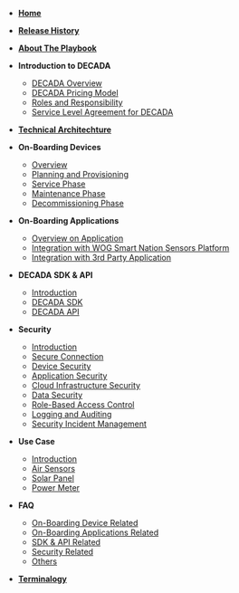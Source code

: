 <!-- docs/sidebar -->

- [**Home**](/#docs)
- [**Release History**](Release.md)
- [**About The Playbook**](AboutPlayBook.md)
- **Introduction to DECADA**<!--(Overview/intro.md)-->
     * [DECADA Overview](Overview/Overview.md)
     * [DECADA Pricing Model](Overview/Pricing.md)
     * [Roles and Responsibility](Overview/Table_Role.md)
     * [Service Level Agreement for DECADA](Dev_Con/SLA.md)
 
 - [**Technical Architechture**](Overview/HighNet.md)

- **On-Boarding Devices**
     * [Overview](Dev_Con/OV.md)
     * [Planning and Provisioning](Dev_Con/Onboard.md)
     * [Service Phase](Dev_Con/Service.md)
     * [Maintenance Phase](Dev_Con/Maintenance.md)
     * [Decommissioning Phase](Dev_Con/Decommis.md)

- **On-Boarding Applications**
     * [Overview on Application](OnboardingApplication/OV.md)
     * [Integration with WOG Smart Nation Sensors Platform](OnboardingApplication/WOG_SNSP.md)
     * [Integration with 3rd Party Application](OnboardingApplication/3rd_Party_Application.md)

- **DECADA SDK & API**
     * [Introduction](SDK_API/Introduction.md)
     * [DECADA SDK](SDK_API/SDK.md)
     * [DECADA API](SDK_API/API.md)

- **Security**
     * [Introduction](Security/Introduction.md)
     * [Secure Connection](Security/Secure_Connection.md)
     * [Device Security](Security/Device_Security.md)
     * [Application Security](Security/Application_Security.md)
     * [Cloud Infrastructure Security](Security/Cloud_Infrastructure_Security.md)
     * [Data Security](Security/Data_Security.md)
     * [Role-Based Access Control](Security/Role-Based_Access_Control.md)
     * [Logging and Auditing](Security/Logging_and_Auditing.md)
     * [Security Incident Management](Security/Security_Incident_Management.md)

- **Use Case**
     * [Introduction](Use_Case/Introduction.md)
     * [Air Sensors](Use_Case/Air_Sensor.md)
     * [Solar Panel](Use_Case/Solar_Panel.md)
     * [Power Meter](Use_Case/Power_Meter.md)

- **FAQ**
     * [On-Boarding Device Related](FAQ/On_Boarding_Phase.md)
     * [On-Boarding Applications Related](FAQ/On_Boarding_Applications.md)
     * [SDK & API Related](FAQ/DECADA_SDK_API.md)
     * [Security Related](FAQ/Security.md)
     * [Others](FAQ/Others.md)

- [**Terminalogy**](Overview/Terminology.md)
<!--
Additional Info (not in Playbook)
- [Technical Architechture](Overview/HighNet.md)
- [DECADA ONBOARDING OLD OVERVIEW]((Dev_Con/Lifecycle.md))
- [High Level Key Features](Overview/Price.md)
- [Accessing Decada](Overview/AccessingEnOS.md)
- [Overview Details](Overview/Overview2.md)
- [Direct Device Connection](Dev_Con/Dev_DDC.md)
- [Edge Gateway](Dev_Con/Edge.md)
- [API Connection](Dev_Con/API.md) 
- [**Appendix**](Dev_Con/Appendix.md)       
-->
